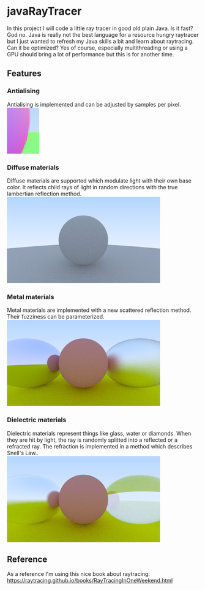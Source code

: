 # javaRayTracer

In this project I will code a little ray tracer in good old plain Java. Is it fast? God no. Java is really not the best language for a resource hungry raytracer but I just wanted to refresh my Java skills a bit and learn about raytracing. Can it be optimized? Yes of course, especially multithreading or using a GPU should bring a lot of performance but this is for another time. 

## Features
### Antialising
Antialising is implemented and can be adjusted by samples per pixel.\
![Antialising!](docs/antialising.png)

### Diffuse materials
Diffuse materials are supported which modulate light with their own base color. It reflects child rays of light in random directions with the true lambertian reflection method.\
![Diffuse Material!](docs/diffusemat.png)

### Metal materials
Metal materials are implemented with a new scattered reflection method. Their fuzziness can be parameterized.\
 ![Metal Material!](docs/metalmat.png)
 
### Dielectric materials
Dielectric materials represent things like glass, water or diamonds. When they are hit by light, the ray is randomly splitted into a reflected or a refracted ray. The refraction is implemented in a method which describes Snell's Law..\
![Dielectric Material!](docs/glassmat.png)
 
## Reference
As a reference I'm using this nice book about raytracing: https://raytracing.github.io/books/RayTracingInOneWeekend.html
